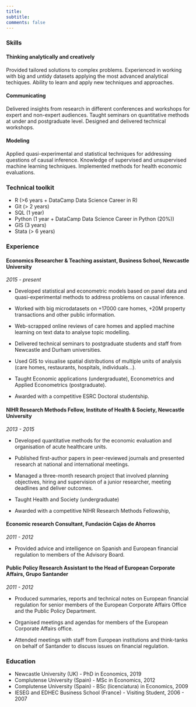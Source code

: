 ```yaml
---
title: 
subtitle: 
comments: false
---
```


### Skills


#### Thinking analytically and creatively 

Provided tailored solutions to complex problems. Experienced in working with big and untidy datasets applying the most advanced analytical techiques. Ability to learn and apply new techniques and approaches. 

#### Communicating 

Delivered insights from research in different conferences and workshops for expert and non-expert audiences. Taught seminars on quantitative methods at under and postgraduate level. Designed and delivered technical workshops.

#### Modeling

Applied quasi-experimental and statistical techniques for addressing questions of causal inference. Knowledge of supervised and unsupervised machine learning techniques. Implemented methods for health economic evaluations. 


### Technical toolkit


 - R (>6 years +  DataCamp Data Science Career in R)
 - Git (> 2 years)
 - SQL (1 year)
 - Python (1 year + DataCamp Data Science Career in Python (20%))
 - GIS (3 years)
 - Stata (> 6 years)


### Experience

#### Economics Researcher & Teaching assistant, Business School, Newcastle University 


*2015 - present*


- Developed statistical and econometric models based on panel data and quasi-experimental methods to address problems on causal inference.

- Worked with big microdatasets on +17000 care homes, +20M property transactions and other public information. 

- Web-scrapped online reviews of care homes and applied machine learning on text data to analyse topic modelling.

- Delivered technical seminars to postgraduate students and staff from Newcastle and Durham universities.

- Used GIS to visualise spatial distributions of multiple units of analysis (care homes, restaurants, hospitals, individuals...).

- Taught Economic applications (undergraduate), Econometrics and Applied Econometrics (postgraduate).

- Awarded with a competitive ESRC Doctoral studentship.


#### NIHR Research Methods Fellow, Institute of Health & Society, Newcastle University 

*2013 - 2015*

- Developed quantitative methods for the economic evaluation and organisation of acute healthcare units. 

- Published first-author papers in peer-reviewed journals and presented research at national and international meetings.

- Managed a three-month research project that involved planning objectives, hiring and supervision of a junior researcher, meeting deadlines and deliver outcomes. 

- Taught Health and Society (undergraduate) 

- Awarded with a competitive NIHR Research Methods Fellowship,


#### Economic research Consultant, Fundación Cajas de Ahorros 

*2011 - 2012*

- Provided advice and intelligence on Spanish and European financial regulation to members of the Advisory Board. 

#### Public Policy Research Assistant to the Head of European Corporate Affairs, Grupo Santander 

*2011 - 2012*

- Produced summaries, reports and technical notes on European financial regulation for senior members of the European Corporate Affairs Office and the Public Policy Department. 

- Organised meetings and agendas for members of the European Corporate Affairs office.

- Attended meetings with staff from European institutions and think-tanks on behalf of Santander to discuss issues on financial regulation.


### Education 

- Newcastle University (UK) - PhD in Economics, 2019
- Complutense University (Spain) - MSc in Economics, 2012
- Complutense University (Spain) - BSc (licenciatura) in Economics, 2009
- IESEG and EDHEC Business School (France) - Visiting Student, 2006 - 2007




